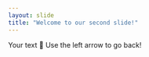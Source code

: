 ```yaml
---
layout: slide
title: "Welcome to our second slide!"
---
```

Your text :money_mouth_face:
Use the left arrow to go back!
